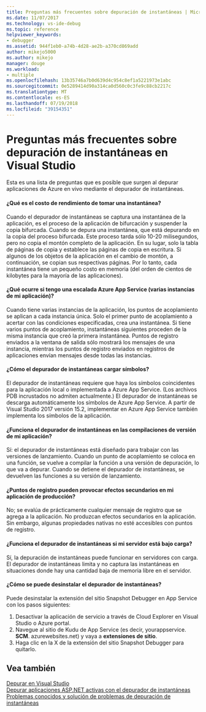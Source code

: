 ```yaml
---
title: Preguntas más frecuentes sobre depuración de instantáneas | Microsoft Docs
ms.date: 11/07/2017
ms.technology: vs-ide-debug
ms.topic: reference
helpviewer_keywords:
- debugger
ms.assetid: 944f1eb0-a74b-4d28-ae2b-a370cd869add
author: mikejo5000
ms.author: mikejo
manager: douge
ms.workload:
- multiple
ms.openlocfilehash: 13b35746a7b0d639d4c954c8ef1a5221973e1abc
ms.sourcegitcommit: 0e5289414d90a314ca0d560c0c3fe9c88cb2217c
ms.translationtype: MT
ms.contentlocale: es-ES
ms.lasthandoff: 07/19/2018
ms.locfileid: "39154351"
---
```

# <a name="frequently-asked-questions-for-snapshot-debugging-in-visual-studio"></a>Preguntas más frecuentes sobre depuración de instantáneas en Visual Studio

Esta es una lista de preguntas que es posible que surgen al depurar aplicaciones de Azure en vivo mediante el depurador de instantáneas.

#### <a name="what-is-the-performance-cost-of-taking-a-snapshot"></a>¿Qué es el costo de rendimiento de tomar una instantánea?

Cuando el depurador de instantáneas se captura una instantánea de la aplicación, es el proceso de la aplicación de bifurcación y suspender la copia bifurcada. Cuando se depura una instantánea, que está depurando en la copia del proceso bifurcada. Este proceso tarda sólo 10-20 milisegundos, pero no copia el montón completo de la aplicación. En su lugar, solo la tabla de páginas de copia y establece las páginas de copia en escritura. Si algunos de los objetos de la aplicación en el cambio de montón, a continuación, se copian sus respectivas páginas. Por lo tanto, cada instantánea tiene un pequeño costo en memoria (del orden de cientos de kilobytes para la mayoría de las aplicaciones). 

#### <a name="what-happens-if-i-have-a-scaled-out-azure-app-service-multiple-instances-of-my-app"></a>¿Qué ocurre si tengo una escalada Azure App Service (varias instancias de mi aplicación)?

Cuando tiene varias instancias de la aplicación, los puntos de acoplamiento se aplican a cada instancia única. Solo el primer punto de acoplamiento a acertar con las condiciones especificadas, crea una instantánea. Si tiene varios puntos de acoplamiento, instantáneas siguientes proceden de la misma instancia que creó la primera instantánea. Puntos de registro enviados a la ventana de salida sólo mostrará los mensajes de una instancia, mientras los puntos de registro enviados en registros de aplicaciones envían mensajes desde todas las instancias. 

#### <a name="how-does-the-snapshot-debugger-load-symbols"></a>¿Cómo el depurador de instantáneas cargar símbolos?

El depurador de instantáneas requiere que haya los símbolos coincidentes para la aplicación local o implementada a Azure App Service. (Los archivos PDB incrustados no admiten actualmente.) El depurador de instantáneas se descarga automáticamente los símbolos de Azure App Service. A partir de Visual Studio 2017 versión 15.2, implementar en Azure App Service también implementa los símbolos de la aplicación.

#### <a name="does-the-snapshot-debugger-work-against-release-builds-of-my-application"></a>¿Funciona el depurador de instantáneas en las compilaciones de versión de mi aplicación?

Sí: el depurador de instantáneas está diseñado para trabajar con las versiones de lanzamiento. Cuando un punto de acoplamiento se coloca en una función, se vuelve a compilar la función a una versión de depuración, lo que va a depurar. Cuando se detiene el depurador de instantáneas, se devuelven las funciones a su versión de lanzamiento. 

#### <a name="can-logpoints-cause-side-effects-in-my-production-application"></a>¿Puntos de registro pueden provocar efectos secundarios en mi aplicación de producción?

No; se evalúa de prácticamente cualquier mensaje de registro que se agrega a la aplicación. No produzcan efectos secundarios en la aplicación. Sin embargo, algunas propiedades nativas no esté accesibles con puntos de registro. 

#### <a name="does-the-snapshot-debugger-work-if-my-server-is-under-load"></a>¿Funciona el depurador de instantáneas si mi servidor está bajo carga?

Sí, la depuración de instantáneas puede funcionar en servidores con carga. El depurador de instantáneas limita y no captura las instantáneas en situaciones donde hay una cantidad baja de memoria libre en el servidor.

#### <a name="how-do-i-uninstall-the-snapshot-debugger"></a>¿Cómo se puede desinstalar el depurador de instantáneas?

Puede desinstalar la extensión del sitio Snapshot Debugger en App Service con los pasos siguientes:

1. Desactivar la aplicación de servicio a través de Cloud Explorer en Visual Studio o Azure portal.
1. Navegue al sitio de Kudu de App Service (es decir, yourappservice. **SCM**. azurewebsites.net) y vaya a **extensiones de sitio**.
1. Haga clic en la X de la extensión del sitio Snapshot Debugger para quitarlo.

## <a name="see-also"></a>Vea también

[Depurar en Visual Studio](../debugger/index.md)  
[Depurar aplicaciones ASP.NET activas con el depurador de instantáneas](../debugger/debug-live-azure-applications.md)  
[Problemas conocidos y solución de problemas de depuración de instantáneas](../debugger/debug-live-azure-apps-troubleshooting.md)
